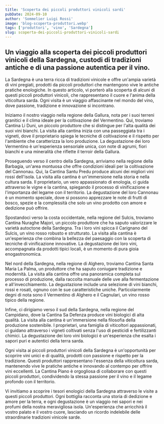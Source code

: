 ```yaml
---
title: 'Scoperta dei piccoli produttori vinicoli sardi'
pubDate: 2024-09-10
author: 'Sommelier Luigi Rossi'
image: 'blog-scoperta-produttori.webp'
tags: ['produttori', 'vino', 'Sardegna']
slug: scoperta-dei-piccoli-produttori-vinicoli-sardi
---
```



Un viaggio alla scoperta dei piccoli produttori vinicoli della Sardegna, custodi di tradizioni antiche e di una passione autentica per il vino.
----

La Sardegna è una terra ricca di tradizioni vinicole e offre un'ampia varietà di vini pregiati, prodotti da piccoli produttori che mantengono vive le antiche pratiche enologiche. In questo articolo, vi porterò alla scoperta di alcuni di questi piccoli produttori vinicoli, che rappresentano il cuore e l'anima della viticoltura sarda. Ogni visita è un viaggio affascinante nel mondo del vino, dove passione, tradizione e innovazione si incontrano.

Iniziamo il nostro viaggio nella regione della Gallura, nota per i suoi terreni granitici e il clima ideale per la coltivazione del Vermentino. Qui, troviamo Cantina Li Duni, un piccolo produttore che si distingue per l'alta qualità dei suoi vini bianchi. La visita alla cantina inizia con una passeggiata tra i vigneti, dove il proprietario spiega le tecniche di coltivazione e il rispetto per l'ambiente che caratterizza la loro produzione. La degustazione dei loro Vermentino è un'esperienza sensoriale unica, con note di agrumi, fiori bianchi e una mineralità che riflette il terroir della Gallura.

Proseguendo verso il centro della Sardegna, arriviamo nella regione della Barbagia, un'area montuosa che offre condizioni ideali per la coltivazione del Cannonau. Qui, la Cantina Santu Predu produce alcuni dei migliori vini rossi dell'isola. La visita alla cantina è un'immersione nella storia e nella cultura sarda. Il proprietario, un vero appassionato di enologia, ci guida attraverso le vigne e la cantina, spiegando il processo di vinificazione e l'importanza del legame con il territorio. La degustazione del loro Cannonau è un momento speciale, dove si possono apprezzare le note di frutti di bosco, spezie e la complessità che solo un vino prodotto con amore e dedizione può offrire.

Spostandoci verso la costa occidentale, nella regione del Sulcis, troviamo Cantina Nuraghe Majori, un piccolo produttore che ha saputo valorizzare le varietà autoctone della Sardegna. Tra i loro vini spicca il Carignano del Sulcis, un vino rosso robusto e strutturato. La visita alla cantina è un'esperienza che combina la bellezza del paesaggio con la scoperta di tecniche di vinificazione innovative. La degustazione dei loro vini, accompagnata da prodotti tipici locali, è un momento di pura gioia enogastronomica.

Nel nord della Sardegna, nella regione di Alghero, troviamo Cantina Santa Maria La Palma, un produttore che ha saputo coniugare tradizione e modernità. La visita alla cantina offre una panoramica completa sul processo di produzione, dalla raccolta manuale delle uve alla fermentazione e all'invecchiamento. La degustazione include una selezione di vini bianchi, rossi e rosati, ognuno con le sue caratteristiche uniche. Particolarmente degni di nota sono il Vermentino di Alghero e il Cagnulari, un vino rosso tipico della regione.

Infine, ci dirigiamo verso il sud della Sardegna, nella regione del Campidano, dove la Cantina Sa Defenza produce vini biologici di alta qualità. La visita alla cantina è un'immersione nella filosofia della produzione sostenibile. I proprietari, una famiglia di viticoltori appassionati, ci guidano attraverso i vigneti coltivati senza l'uso di pesticidi e fertilizzanti chimici. La degustazione dei loro vini biologici è un'esperienza che esalta i sapori puri e autentici della terra sarda.

Ogni visita ai piccoli produttori vinicoli della Sardegna è un'opportunità per scoprire vini unici e di qualità, prodotti con passione e rispetto per la tradizione. Questi produttori rappresentano l'essenza della viticoltura sarda, mantenendo vive le pratiche antiche e innovando al contempo per offrire vini eccellenti. La Cantina Piano è orgogliosa di collaborare con questi piccoli produttori, condividendo la stessa passione per il vino e il legame profondo con il territorio.

Vi invitiamo a scoprire i tesori enologici della Sardegna attraverso le visite a questi piccoli produttori. Ogni bottiglia racconta una storia di dedizione e amore per la terra, e ogni degustazione è un viaggio nei sapori e nei profumi della nostra meravigliosa isola. Un'esperienza che arricchirà il vostro palato e il vostro cuore, lasciando un ricordo indelebile delle straordinarie tradizioni vinicole sarde.

